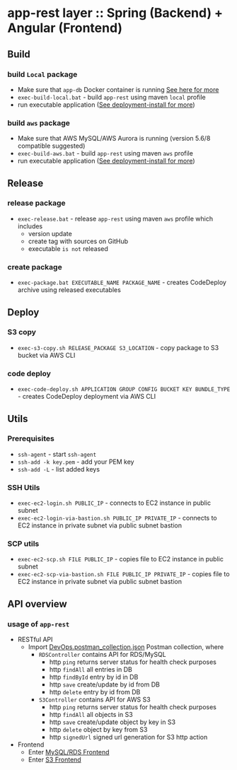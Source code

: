 # app-rest layer :: Spring (Backend) + Angular (Frontend)

## Build

### build `Local` package
* Make sure that `app-db` Docker container is running [See here for more](/app-db)
* `exec-build-local.bat` - build `app-rest` using maven `local` profile
* run executable application ([See deployment-install for more](https://docs.spring.io/spring-boot/docs/current/reference/html/deployment-install.html))
### build `aws` package
* Make sure that AWS MySQL/AWS Aurora is running (version 5.6/8 compatible suggested)
* `exec-build-aws.bat` - build `app-rest` using maven `aws` profile
* run executable application ([See deployment-install for more](https://docs.spring.io/spring-boot/docs/current/reference/html/deployment-install.html))

## Release

### release package
* `exec-release.bat` - release `app-rest` using maven `aws` profile which includes
  * version update
  * create tag with sources on GitHub
  * executable `is not` released
### create package
* `exec-package.bat EXECUTABLE_NAME PACKAGE_NAME` - creates CodeDeploy archive using released executables

## Deploy

### S3 copy
* `exec-s3-copy.sh RELEASE_PACKAGE S3_LOCATION` - copy package to S3 bucket via AWS CLI
### code deploy
* `exec-code-deploy.sh APPLICATION GROUP CONFIG BUCKET KEY BUNDLE_TYPE` - creates CodeDeploy deployment via AWS CLI

## Utils

### Prerequisites 
* `ssh-agent` - start `ssh-agent`
* `ssh-add -k key.pem` - add your PEM key
* `ssh-add -L` - list added keys

### SSH Utils
* `exec-ec2-login.sh PUBLIC_IP` - connects to EC2 instance in public subnet
* `exec-ec2-login-via-bastion.sh PUBLIC_IP PRIVATE_IP` - connects to EC2 instance in private subnet via public subnet bastion

### SCP utils
* `exec-ec2-scp.sh FILE PUBLIC_IP` - copies file to EC2 instance in public subnet
* `exec-ec2-scp-via-bastion.sh FILE PUBLIC_IP PRIVATE_IP` - copies file to EC2 instance in private subnet via public subnet bastion

## API overview

### usage of `app-rest`
* RESTful API
  * Import [DevOps.postman_collection.json](/util-postman/DevOps.postman_collection.json) Postman collection, where
    * `RDSController` contains API for RDS/MySQL
      * http `ping` returns server status for health check purposes
      * http `findAll` all entries in DB
      * http `findById` entry by id in DB
      * http `save` create/update by id from DB
      * http `delete` entry by id from DB
    * `S3Controller` contains API for AWS S3
      * http `ping` returns server status for health check purposes
      * http `findAll` all objects in S3
      * http `save` create/update object by key in S3
      * http `delete` object by key from S3
      * http `signedUrl` signed url generation for S3 http action
* Frontend
  * Enter [MySQL/RDS Frontend](http://localhost:8080/app-rest/rds/index)
  * Enter [S3 Frontend](http://localhost:8080/app-rest/s3/index)